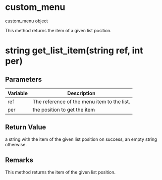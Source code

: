 # custom_menu

custom_menu object




This method returns the item of a given list position.

# string get_list_item(string ref, int per)

## Parameters

Variable| Description
---|---
ref | The reference of the menu item to the list.
per | the position to get the item

## Return Value

a string with the item of the given list position on success, an empty string otherwise.

## Remarks

This method returns the item of the given list position.
